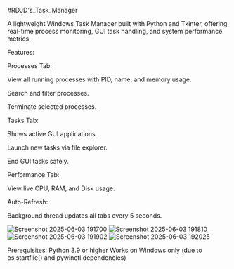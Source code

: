 #RDJD's_Task_Manager
 
A lightweight Windows Task Manager built with Python and Tkinter, offering real-time process monitoring, GUI task handling, and system performance metrics.

Features:

Processes Tab:

  View all running processes with PID, name, and memory usage.
  
  Search and filter processes.
  
  Terminate selected processes.
  
Tasks Tab:

  Shows active GUI applications.
  
  Launch new tasks via file explorer.
  
  End GUI tasks safely.
  
Performance Tab:

  View live CPU, RAM, and Disk usage.
  
Auto-Refresh:

  Background thread updates all tabs every 5 seconds.

![Screenshot 2025-06-03 191700](https://github.com/user-attachments/assets/0f13a762-a834-4365-b639-e629aee73bae)
![Screenshot 2025-06-03 191810](https://github.com/user-attachments/assets/64d56024-19d8-4baf-8e26-0900a8d3e301)
![Screenshot 2025-06-03 191902](https://github.com/user-attachments/assets/ad5ed17f-db1d-4374-9ba2-a4a5443f2cb8)
![Screenshot 2025-06-03 192025](https://github.com/user-attachments/assets/eb74d8c9-59f2-4625-b050-888abadee8e5)

Prerequisites:
Python 3.9 or higher
Works on Windows only (due to os.startfile() and pywinctl dependencies)
